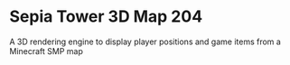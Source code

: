 # Sepia Tower 3D Map 204
 A 3D rendering engine to display player positions and game items from a Minecraft SMP map
